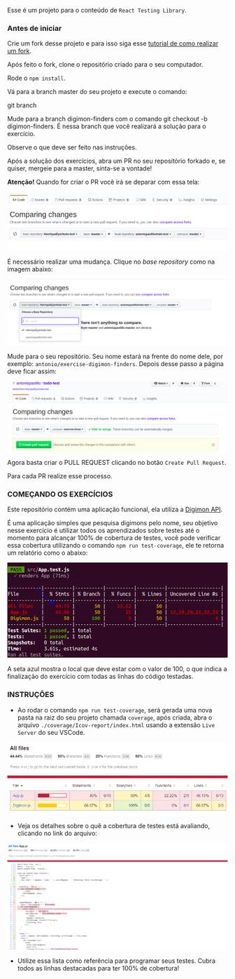 Esse é um projeto para o conteúdo de `React Testing Library`.

### Antes de iniciar

Crie um fork desse projeto e para isso siga esse [tutorial de como realizar um fork](https://guides.github.com/activities/forking/).

Após feito o fork, clone o repositório criado para o seu computador.

Rode o `npm install`.

Vá para a branch master do seu projeto e execute o comando:

git branch

Mude para a branch  digimon-finders com o comando git checkout -b digimon-finders. É nessa branch que você realizará a solução para o exercício.

Observe o que deve ser feito nas instruções.

Após a solução dos exercícios, abra um PR no seu repositório forkado e, se quiser, mergeie para a master, sinta-se a vontade!

**Atenção!** Quando for criar o PR você irá se deparar com essa tela:

![PR do exercício](images/example-pr.png)

É necessário realizar uma mudança. Clique no *base repository* como na imagem abaixo:

![Mudando a base do repositório](images/change-base.png)

Mude para o seu repositório. Seu nome estará na frente do nome dele, por exemplo: `antonio/exercise-digimon-finders`. Depois desse passo a página deve ficar assim:

![Após mudança](images/after-change.png)

Agora basta criar o PULL REQUEST clicando no botão `Create Pull Request`.

Para cada PR realize esse processo.

### COMEÇANDO OS EXERCÍCIOS

Este repositório contém uma aplicação funcional, ela utiliza a [Digimon API](https://digimon-api.herokuapp.com/).

É uma aplicação simples que pesquisa digimons pelo nome, seu objetivo nesse exercício é utilizar todos os aprendizados sobre testes até o momento para alcançar 100% de cobertura de testes, você pode verificar essa cobertura utilizando o comando `npm run test-coverage`, ele te retorna um relatório como o abaixo:

![Após mudança](images/relatorio.png)

A seta azul mostra o local que deve estar com o valor de 100, o que indica a finalização do exercício com todas as linhas do código testadas.

### INSTRUÇÕES

* Ao rodar o comando `npm run test-coverage`, será gerada uma nova pasta na raiz do seu projeto chamada `coverage`, após criada, abra o arquivo `./coverage/Icov-report/index.html` usando a extensão `Live Server` do seu VSCode.

![Resumo Coverage](images/coverage-resume.png)

* Veja os detalhes sobre o quê a cobertura de testes está avaliando, clicando no link do arquivo:

![Coverage Detail](images/coverage-detail.png)

* Utilize essa lista como referência para programar seus testes. Cubra todos as linhas destacadas para ter 100% de cobertura!